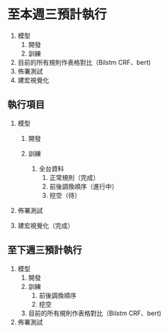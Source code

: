 # 至本週三預計執行

1. 模型
   1. 開發
   2. 訓練
2. 目前的所有規則作表格對比（Bilstm CRF、bert)
3. 佈署測試
4. 建宏視覺化

## 執行項目

1. 模型
   1. 開發

   2. 訓練
      1. 全台資料
         1. 正常規則（完成）
         2. 前後調換順序（進行中）
         3. 挖空（待）
2. 佈署測試

3. 建宏視覺化（完成）

## 至下週三預計執行

1. 模型
   1. 開發
   2. 訓練
      1. 前後調換順序
      2. 挖空
   3. 目前的所有規則作表格對比（Bilstm CRF、bert)
2. 佈署測試
